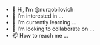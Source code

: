 - 👋 Hi, I’m @nurqobilovich
- 👀 I’m interested in ...
- 🌱 I’m currently learning ...
- 💞️ I’m looking to collaborate on ...
- 📫 How to reach me ...

<!---
nurqobilovich/nurqobilovich is a ✨ special ✨ repository because its `README.md` (this file) appears on your GitHub profile.
You can click the Preview link to take a look at your changes.
--->
